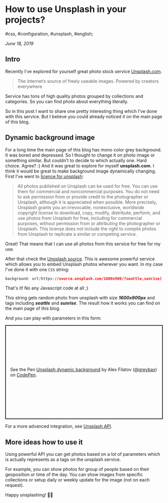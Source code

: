 # How to use Unsplash in your projects?

#css, #configuration, #unsplash, #english;

_June 18, 2019_

## Intro

Recently I've explored for yourself great photo stock service [Unsplash.com](https://unsplash.com/). 

> The internet’s source of freely useable images. Powered by creators everywhere

Service has tons of high quality photos grouped by collections and categories. So you can find photo about everything literally.

So in this post I want to share one pretty interesting thing which I've done with this service. But I believe you could already noticed it on the main page of this blog.

## Dynamic background image

For a long time the main page of this blog has mono color grey background. It was bored and depressed. So I thought to change it on photo image or something similar. But couldn't to decide to which actually one. Hard choice. Agree? :) And it was great to explore for myself **unsplash.com**. I think it would be great to make background image dynamically changing. First I've went to [licence for unsplash](https://unsplash.com/license):

> All photos published on Unsplash can be used for free. You can use them for commercial and noncommercial purposes. You do not need to ask permission from or provide credit to the photographer or Unsplash, although it is appreciated when possible. 
More precisely, Unsplash grants you an irrevocable, nonexclusive, worldwide copyright license to download, copy, modify, distribute, perform, and use photos from Unsplash for free, including for commercial purposes, without permission from or attributing the photographer or Unsplash. This license does not include the right to compile photos from Unsplash to replicate a similar or competing service.

Great! That means that I can use all photos from this service for free for my use. 

After that check the [Unpslash source](https://source.unsplash.com/). This is awesome powerful service which allows you to embed Unsplash photos wherever you want. In my case I've done it with one `CSS` string:

```css
background: url(https://source.unsplash.com/1600x900/?seattle,sunrise) no-repeat center;
```

That's it! No any Javascript code at all ;)

This string gets random photo from unsplash with size **_1600x900px_** and tags including **_seattle_** and **_sunrise_**. The result how it works you can find on the main page of this blog.

And you can play with parameters in this form:

<p class="codepen" data-height="300" data-theme-id="16380" data-default-tab="css,result" data-user="greybax" data-slug-hash="BgQrmx" style="height: 300px; box-sizing: border-box; display: flex; align-items: center; justify-content: center; border: 2px solid; margin: 1em 0; padding: 1em;" data-pen-title="Unsplash dynamic background">
  <span>See the Pen <a href="https://codepen.io/greybax/pen/BgQrmx/">
  Unsplash dynamic background</a> by Alex Filatov (<a href="https://codepen.io/greybax">@greybax</a>)
  on <a href="https://codepen.io">CodePen</a>.</span>
</p>
<script async src="https://static.codepen.io/assets/embed/ei.js"></script>

For a more advanced integration, see [Unsplash API](https://unsplash.com/developers).

## More ideas how to use it

Using powerful API you can get photos based on a lot of parameters which is actually represents as a tags on the unsplash service. 

For example, you can show photos for group of people based on their geoposition or time of the day. You can show images from specific collections or setup daily or weekly update for the image (not on each request).

Happy unsplashing! ✌🏼
